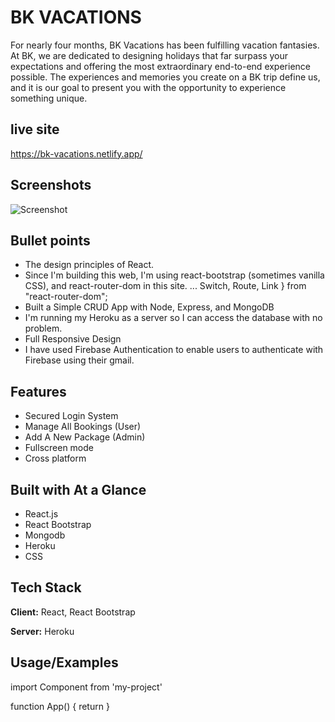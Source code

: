 # BK VACATIONS

For nearly four months, BK Vacations has been fulfilling vacation fantasies. At BK, we are dedicated to designing holidays that far surpass your expectations and offering the most extraordinary end-to-end experience possible. The experiences and memories you create on a BK trip define us, and it is our goal to present you with the opportunity to experience something unique.

## live site

https://bk-vacations.netlify.app/

## Screenshots

![Screenshot](https://i.ibb.co/FH1Z3y3/BK-VACATIONS.png)


## Bullet points

- The design principles of React.
- Since I'm building this web, I'm using react-bootstrap (sometimes vanilla CSS), and react-router-dom in this site. ... Switch, Route, Link } from "react-router-dom";
- Built a Simple CRUD App with Node, Express, and MongoDB
- I'm running my Heroku as a server so I can access the database with no problem.
- Full Responsive Design
- I have used Firebase Authentication to enable users to authenticate with Firebase using their gmail.

## Features

- Secured Login System
- Manage All Bookings (User)
- Add A New Package (Admin)
- Fullscreen mode
- Cross platform

## Built with At a Glance

- React.js
- React Bootstrap
- Mongodb
- Heroku
- CSS

## Tech Stack

**Client:** React, React Bootstrap

**Server:** Heroku

## Usage/Examples

import Component from 'my-project'

function App() {
return <Component />
}

```

```
